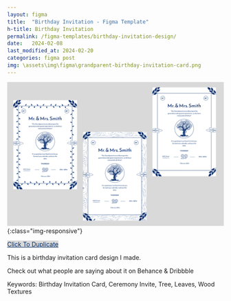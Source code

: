 ```yaml
---
layout: figma
title:  "Birthday Invitation - Figma Template"
h-title: Birthday Invitation
permalink: /figma-templates/birthday-invitation-design/
date:   2024-02-08
last_modified_at: 2024-02-20
categories: figma post
img: \assets\img\figma\grandparent-birthday-invitation-card.png
---
```


![Birthday Invitation Card For Older Adults, Grandparents](\assets\img\figma/grandparent-birthday-invitation-card.png){:class="img-responsive"}

<a style="color:#002B6B;background:#D9D9D9;" class="button" href="https://www.figma.com/community/file/1336458576131941150/grandparent-birthday-ceremony-invitation-card-figma" target="_blank">Click To Duplicate</a>

This is a birthday invitation card design I made. 



Check out what people are saying about it on Behance & Dribbble

Keywords: Birthday Invitation Card, Ceremony Invite, Tree, Leaves, Wood Textures